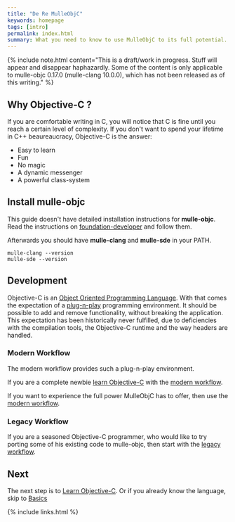 ```yaml
---
title: "De Re MulleObjC"
keywords: homepage
tags: [intro]
permalink: index.html
summary: What you need to know to use MulleObjC to its full potential.
---
```


{% include note.html content="This is a draft/work in progress. Stuff will
appear and disappear haphazardly. Some of the content is only applicable to
mulle-objc 0.17.0 (mulle-clang 10.0.0), which has not been released as of this writing." %}


## Why Objective-C ?

If you are comfortable writing in C, you will notice that C is fine until you
reach a certain level of complexity. If you don't want to spend your lifetime
in C++ beaureaucracy, Objective-C is the answer:

* Easy to learn
* Fun
* No magic
* A dynamic messenger
* A powerful class-system


## Install mulle-objc

This guide doesn't have detailed installation instructions for **mulle-objc**.
Read the instructions on
[foundation-developer](https://github.com/MulleFoundation/foundation-developer)
and follow them.

Afterwards you should have **mulle-clang** and **mulle-sde** in your PATH.

``` console
mulle-clang --version
mulle-sde --version
```

## Development

Objective-C is an [Object Oriented Programming Language](https://en.wikipedia.org/wiki/Object-oriented_programming).
With that comes the expectation of a [plug-n-play](https://dl.acm.org/doi/10.1145/2601328.2601334) programming environment.
It should be possible to add and remove functionality, without
breaking the application. This expectation has been historically never
fulfilled, due to deficiencies with the compilation tools, the Objective-C
runtime and the way headers are handled.


### Modern Workflow

The modern workflow provides such a plug-n-play environment.

If you are a complete newbie [learn Objective-C](mydoc_links.html) with
the [modern workflow](mydoc_modern.html).

If you want to experience the full power MulleObjC has to offer, then use the
[modern workflow](mydoc_modern.html).


### Legacy Workflow

If you are a seasoned Objective-C programmer, who would like to try porting
some of his existing code to mulle-objc, then start with the [legacy workflow](mydoc_legacy.html).


## Next

The next step is to [Learn Objective-C](mydoc_links.html). Or if you
already know the language, skip to [Basics](mydoc_basics.html)

{% include links.html %}
